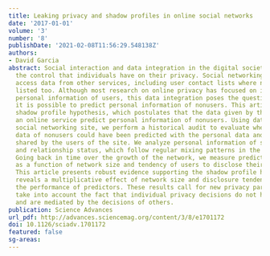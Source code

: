 ```yaml
---
title: Leaking privacy and shadow profiles in online social networks
date: '2017-01-01'
volume: '3'
number: '8'
publishDate: '2021-02-08T11:56:29.548138Z'
authors:
- David Garcia
abstract: Social interaction and data integration in the digital society can affect
  the control that individuals have on their privacy. Social networking sites can
  access data from other services, including user contact lists where nonusers are
  listed too. Although most research on online privacy has focused on inference of
  personal information of users, this data integration poses the question of whether
  it is possible to predict personal information of nonusers. This article tests the
  shadow profile hypothesis, which postulates that the data given by the users of
  an online service predict personal information of nonusers. Using data from a disappeared
  social networking site, we perform a historical audit to evaluate whether personal
  data of nonusers could have been predicted with the personal data and contact lists
  shared by the users of the site. We analyze personal information of sexual orientation
  and relationship status, which follow regular mixing patterns in the social network.
  Going back in time over the growth of the network, we measure predictor performance
  as a function of network size and tendency of users to disclose their contact lists.
  This article presents robust evidence supporting the shadow profile hypothesis and
  reveals a multiplicative effect of network size and disclosure tendencies that accelerates
  the performance of predictors. These results call for new privacy paradigms that
  take into account the fact that individual privacy decisions do not happen in isolation
  and are mediated by the decisions of others.
publication: Science Advances
url_pdf: http://advances.sciencemag.org/content/3/8/e1701172
doi: 10.1126/sciadv.1701172
featured: false
sg-areas:
---
```

